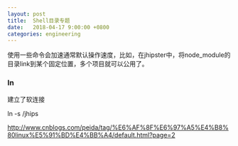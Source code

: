 ```yaml
---
layout: post
title:  Shell目录专题
date:   2018-04-17 9:00:00 +0800
categories: engineering
---
```

使用一些命令会加速通常默认操作速度，比如，在jhipster中，将node_module的目录link到某个固定位置，多个项目就可以公用了。
### ln
建立了软连接

ln -s <your path>/jhips

http://www.cnblogs.com/peida/tag/%E6%AF%8F%E6%97%A5%E4%B8%80linux%E5%91%BD%E4%BB%A4/default.html?page=2
